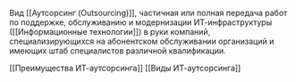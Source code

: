 Вид [[Аутсорсинг (Outsourcing)]], частичная или полная передача работ по поддержке, обслуживанию и модернизации ИТ-инфраструктуры ([[Информационные технологии]]) в руки компаний, специализирующихся на абонентском обслуживании организаций и имеющих штаб специалистов различной квалификации.

[[Преимущества ИТ-аутсорсинга]]
[[Виды ИТ-аутсорсинга]]